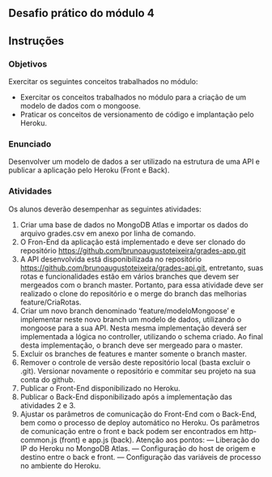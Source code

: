 ## Desafio prático do módulo 4

## Instruções

### Objetivos

Exercitar os seguintes conceitos trabalhados no módulo: 
- Exercitar os conceitos trabalhados no módulo para a criação de um modelo de dados com o mongoose. 
- Praticar os conceitos de versionamento de código e implantação pelo Heroku.

### Enunciado

Desenvolver um modelo de dados a ser utilizado na estrutura de uma API e publicar a aplicação pelo Heroku (Front e Back).

### Atividades

Os alunos deverão desempenhar as seguintes atividades:
1. Criar uma base de dados no MongoDB Atlas e importar os dados do arquivo grades.csv em anexo por linha de comando.
2. O Fron-End da aplicação está implementado e deve ser clonado do repositório https://github.com/brunoaugustoteixeira/grades-app.git
3. A API desenvolvida está disponibilizada no repositório https://github.com/brunoaugustoteixeira/grades-api.git, entretanto, suas rotas e funcionalidades estão em vários branches que devem ser mergeados com o branch
master. Portanto, para essa atividade deve ser realizado o clone do repositório e o
merge do branch das melhorias feature/CriaRotas.
4. Criar um novo branch denominado ‘feature/modeloMongoose’ e implementar neste
novo branch um modelo de dados, utilizando o mongoose para a sua API. Nesta
mesma implementação deverá ser implementada a lógica no controller, utilizando o
schema criado. Ao final desta implementação, o branch deve ser mergeado para o
master.
5. Excluir os branches de features e manter somente o branch master.
6. Remover o controle de versão deste repositório local (basta excluir o .git). Versionar
novamente o repositório e commitar seu projeto na sua conta do github.
7. Publicar o Front-End disponibilizado no Heroku.
8. Publicar o Back-End disponibilizado após a implementação das atividades 2 e 3.
9. Ajustar os parâmetros de comunicação do Front-End com o Back-End, bem como o
processo de deploy automático no Heroku. Os parâmetros de comunicação entre o
front e back podem ser encontrados em http-common.js (front) e app.js (back).
Atenção aos pontos:
    — Liberação do IP do Heroku no MongoDB Atlas.
    — Configuração do host de origem e destino entre o back e front.
    — Configuração das variáveis de processo no ambiente do Heroku.
